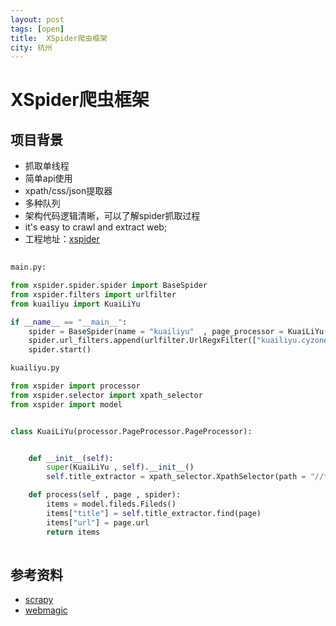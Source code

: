 ```yaml
---
layout: post
tags: [open]
title:	XSpider爬虫框架
city: 杭州 
---
```



XSpider爬虫框架
=========

项目背景
-------
+  抓取单线程
+ 简单api使用
+ xpath/css/json提取器
+ 多种队列
+ 架构代码逻辑清晰，可以了解spider抓取过程
+ it's easy to crawl and extract web; 
+ 工程地址：[xspider](https://github.com/intohole/xspider)      

```python
	
main.py:

from xspider.spider.spider import BaseSpider
from xspider.filters import urlfilter
from kuailiyu import KuaiLiYu

if __name__ == "__main__":
	spider = BaseSpider(name = "kuailiyu"  , page_processor = KuaiLiYu() , allow_site = ["kuailiyu.cyzone.cn"] , start_urls = ["http://kuailiyu.cyzone.cn/"])
	spider.url_filters.append(urlfilter.UrlRegxFilter(["kuailiyu.cyzone.cn/article/[0-9]*\.html$","kuailiyu.cyzone.cn/index_[0-9]+.html$"]))
	spider.start()

kuailiyu.py

from xspider import processor 
from xspider.selector import xpath_selector
from xspider import model


class KuaiLiYu(processor.PageProcessor.PageProcessor):


	def __init__(self):
		super(KuaiLiYu , self).__init__()
		self.title_extractor = xpath_selector.XpathSelector(path = "//title/text()")

	def process(self , page , spider):
		items = model.fileds.Fileds()
		items["title"] = self.title_extractor.find(page)
		items["url"] = page.url
		return items
	
```

参考资料
-----------
+ [scrapy](https://github.com/scrapy/scrapy)
+ [webmagic](https://github.com/code4craft/webmagic)
